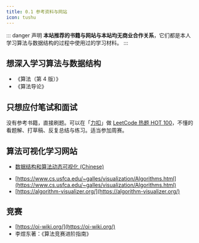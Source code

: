 ```yaml
---
title: 0.1 参考资料与网站
icon: tushu
---
```


::: danger 声明
**本站推荐的书籍与网站与本站均无商业合作关系**，它们都是本人学习算法与数据结构的过程中使用过的学习材料。
:::

## 想深入学习算法与数据结构

+ 《算法（第 4 版）》
+ 《算法导论》

## 只想应付笔试和面试

没有参考书籍，直接刷题。可以在「[力扣](https://leetcode-cn.com/)」做 [LeetCode 热题 HOT 100](https://leetcode-cn.com/problem-list/2cktkvj/)，不懂的看题解、打草稿、反复总结与练习。适当参加周赛。

## 算法可视化学习网站

- [数据结构和算法动态可视化 (Chinese)](https://visualgo.net/zh)
+ [https://www.cs.usfca.edu/~galles/visualization/Algorithms.html](https://www.cs.usfca.edu/~galles/visualization/Algorithms.html)
+ [https://algorithm-visualizer.org/](https://algorithm-visualizer.org/)



## 竞赛

+ [https://oi-wiki.org/](https://oi-wiki.org/)
+ 李煜东著：《算法竞赛进阶指南》
